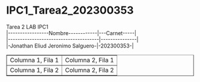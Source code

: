# IPC1_Tarea2_202300353
Tarea 2 LAB IPC1<br>
|-----------------Nombre------------|---Carnet-----|<br>
|--------------------------------------|---------------|<br>
|-Jonathan Eliud Jeronimo Salguero-|-202300353-|


<table border="1">
  <tr>
    <td>Columna 1, Fila 1</td>
    <td>Columna 2, Fila 1</td>
  </tr>
  <tr>
    <td>Columna 1, Fila 2</td>
    <td>Columna 2, Fila 2</td>
  </tr>
</table>
